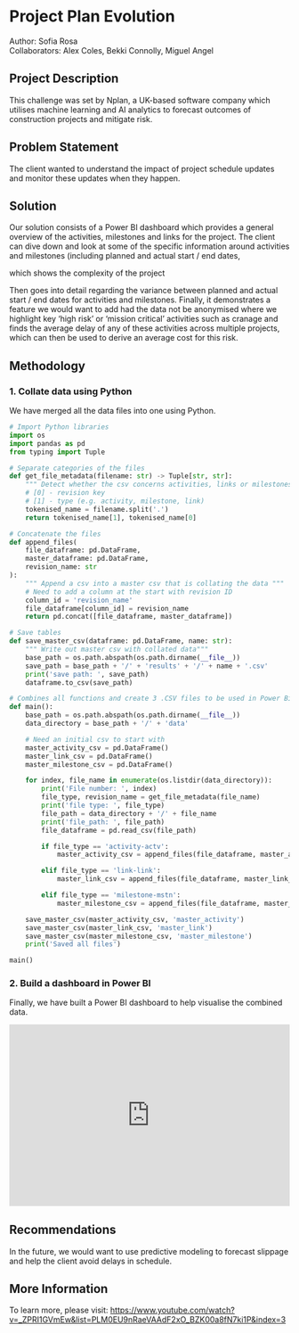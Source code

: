 # Project Plan Evolution
Author: Sofia Rosa
<br>
Collaborators: Alex Coles, Bekki Connolly, Miguel Angel
## Project Description
This challenge was set by Nplan, a UK-based software company which utilises machine learning and AI analytics to forecast outcomes of construction projects and mitigate risk.
## Problem Statement
The client wanted to understand the impact of project schedule updates and monitor these updates when they happen.
## Solution
Our solution consists of a Power BI dashboard which provides a general overview of the activities, milestones and links for the project. The client can dive down and look at some of the specific information around activities and milestones (including planned and actual start / end dates, 


which shows the complexity of the project


Then goes into detail regarding the variance between planned and actual start / end dates for activities and milestones. Finally, it demonstrates a feature we would want to add had the data not be anonymised where we highlight key ‘high risk’ or ‘mission critical’ activities such as cranage and finds the average delay of any of these activities across multiple projects, which can then be used to derive an average cost for this risk.



## Methodology
### 1. Collate data using Python
We have merged all the data files into one using Python.
```python
# Import Python libraries
import os
import pandas as pd
from typing import Tuple
```
```python
# Separate categories of the files
def get_file_metadata(filename: str) -> Tuple[str, str]:
    """ Detect whether the csv concerns activities, links or milestones """
    # [0] - revision key
    # [1] - type (e.g. activity, milestone, link)
    tokenised_name = filename.split('.')
    return tokenised_name[1], tokenised_name[0]
```
```python
# Concatenate the files
def append_files(
    file_dataframe: pd.DataFrame,
    master_dataframe: pd.DataFrame,
    revision_name: str
):
    """ Append a csv into a master csv that is collating the data """
    # Need to add a column at the start with revision ID
    column_id = 'revision_name'
    file_dataframe[column_id] = revision_name
    return pd.concat([file_dataframe, master_dataframe])
```
```python
# Save tables
def save_master_csv(dataframe: pd.DataFrame, name: str):
    """ Write out master csv with collated data"""
    base_path = os.path.abspath(os.path.dirname(__file__))
    save_path = base_path + '/' + 'results' + '/' + name + '.csv'
    print('save path: ', save_path)
    dataframe.to_csv(save_path)
```
```python
# Combines all functions and create 3 .CSV files to be used in Power Bi
def main():
    base_path = os.path.abspath(os.path.dirname(__file__))
    data_directory = base_path + '/' + 'data'

    # Need an initial csv to start with
    master_activity_csv = pd.DataFrame()
    master_link_csv = pd.DataFrame()
    master_milestone_csv = pd.DataFrame()

    for index, file_name in enumerate(os.listdir(data_directory)):
        print('File number: ', index)
        file_type, revision_name = get_file_metadata(file_name)
        print('file type: ', file_type)
        file_path = data_directory + '/' + file_name
        print('file_path: ', file_path)
        file_dataframe = pd.read_csv(file_path)

        if file_type == 'activity-actv':
            master_activity_csv = append_files(file_dataframe, master_activity_csv, revision_name)

        elif file_type == 'link-link':
            master_link_csv = append_files(file_dataframe, master_link_csv, revision_name)

        elif file_type == 'milestone-mstn':
            master_milestone_csv = append_files(file_dataframe, master_milestone_csv, revision_name)

    save_master_csv(master_activity_csv, 'master_activity')
    save_master_csv(master_link_csv, 'master_link')
    save_master_csv(master_milestone_csv, 'master_milestone')
    print('Saved all files')

main()
```
### 2. Build a dashboard in Power BI
Finally, we have built a Power BI dashboard to help visualise the combined data.
<div style='position:relative; padding-bottom:calc(56.00% + 44px)'><iframe src='https://gfycat.com/ifr/UnkemptFriendlyIcelandichorse' frameborder='0' scrolling='no' width='100%' height='100%' style='position:absolute;top:0;left:0;' allowfullscreen></iframe></div>



## Recommendations
In the future, we would want to use predictive modeling to forecast slippage and help the client avoid delays in schedule.
## More Information
To learn more, please visit: https://www.youtube.com/watch?v=_ZPRI1GVmEw&list=PLM0EU9nRaeVAAdF2xO_BZK00a8fN7ki1P&index=3
